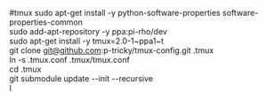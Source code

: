 #tmux
sudo apt-get install -y python-software-properties software-properties-common  
sudo add-apt-repository -y ppa:pi-rho/dev  
sudo apt-get install -y tmux=2.0-1~ppa1~t  
git clone git@github.com:p-tricky/tmux-config.git .tmux  
ln -s .tmux.conf .tmux/tmux.conf  
cd .tmux  
git submodule update --init --recursive  
<prefix> I  

